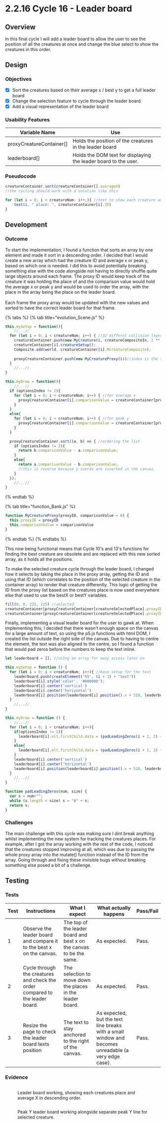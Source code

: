 # 2.2.16 Cycle 16 - Leader board

## Overview

In this final cycle I will add a leader board to allow the user to see the position of all the creatures at once and change the blue select to show the creatures in this order.

## Design

### Objectives&#x20;

* [x] Sort the creatures based on their average x / best y to get a full leader board
* [x] Change the selection feature to cycle through the leader board
* [x] Add a visual representation of the leader board

### Usability Features

| Variable Name             | Use                                                             |
| ------------------------- | --------------------------------------------------------------- |
| proxyCreatureContainer\[] | Holds the position of the creatures in the leader board         |
| leaderboard\[]            | Holds the DOM text for displaying the leader board to the user. |

### Pseudocode

```javascript
creatureContainer.sort(creatureContainer[].averageX)
//the cycling should work with a solution like this

for (let i = 0; i < creatureNum; i++;){ //text to show each creature and its place
    text(i, " place: ", creatureContainer[i].ID)
}
```

## Development

### Outcome

To start the implementation, I found a function that sorts an array by one element and made it sort in a descending order. I decided that I would create a new array which had the creature ID and average x or peak y, based on which one is needed. I did this to avoid potentially breaking something else with the code alongside not having to directly shuffle quite large objects around each frame. The proxy ID would keep track of the creature it was holding the place of and the comparison value would hold the average x or peak y and would be used to order the array, with the place in the array being the place on the leader board.\
\
Each frame the proxy array would be updated with the new values and sorted to have the correct leader board for that frame.

{% tabs %}
{% tab title="evolution_Scene.js" %}
```javascript
this.mySetup = function(){
    //...//
  for (let i = 0; i < creatureNum; i++) { //32 differnt collision layers is max due to bitmask, so thats 32 different creature limit
    creatureContainer.push(new MyCreature(i, creatureCompositeIn, 2 ** i))
    creatureContainer[i].creatureSetup();
    Composite.add(world, creatureContainer[i].McreatureComposite);
  
    proxyCreatureContainer.push(new MyCreatureProxy(i))//index is the same as the ID
  }
    //...//
}

this.myDraw = function(){
    //...//
  if (optionsIndex != 2){
    for (let i = 0; i < creatureNum; i++) { //for average x
      proxyCreatureContainer[i].comparisonValue = creatureContainer[proxyCreatureContainer[i].proxyID].averageX;
    }
  }
  else{
    for (let i = 0; i < creatureNum; i++) { //for peak y
      proxyCreatureContainer[i].comparisonValue = creatureContainer[proxyCreatureContainer[i].proxyID].bestY;
    }
  }

  proxyCreatureContainer.sort((a, b) => { //ordering the list
    if (optionsIndex != 2){
      return b.comparisonValue - a.comparisonValue;
    }
    else{
      return a.comparisonValue - b.comparisonValue;
      //this is reverse because y coords are inverted in the canvas.
    }
  });
    //...//
}
```
{% endtab %}

{% tab title="function_Bank.js" %}
```javascript
function MyCreatureProxy(proxyID, comparisonValue = 0) {
  this.proxyID = proxyID
  this.comparisonValue = comparisonValue
}
```
{% endtab %}
{% endtabs %}

This now being functional means that Cycle 10's and 13's functions for finding the best creature are obsolete and are replaced with this new sorted array, as it holds all the positions.

To make the selected creature cycle through the leader board, I changed how it selects by taking the place in the proxy array, getting the ID and using that ID (which correlates to the position of the selected creature in the container array) to render that creature differently. This logic of getting the ID from the proxy list based on the creatures place is now used everywhere else that used to use the bestX or bestY variables.

```javascript
fill(0, 0, 225, 225) //selected
creatureContainer[proxyCreatureContainer[creatureSelectedPlace].proxyID].show()
creatureContainer[proxyCreatureContainer[creatureSelectedPlace].proxyID].think(currentTimeScale);
```

Finally, implementing a visual leader board for the user to gawk at. When implementing this, I decided that there wasn't enough space on the canvas for a large amount of text, so using the p5.js functions with html DOM, I created the list outside the right side of the canvas. Due to having to centre the element, the text was also aligned to the centre, so I found a function that would pad zeros before the numbers to keep the text inline.

```javascript
let leaderboard = []; //using an array for easy access later on

this.mySetup = function () {
  for (let i = 0; i < creatureNum; i++){ //base setup for the text
    leaderboard.push(createElement('h5', (i + 1) + "text"))
    leaderboard[i].style('color', '#000000');
    leaderboard[i].center('vertical')
    leaderboard[i].center('horizontal')
    leaderboard[i].position(leaderboard[i].position().x + 510, leaderboard[i].position().y - (390 - 20 * i))
  }
    //...//
}

this.myDraw = function () {
    //...//
  for (let i = 0; i < creatureNum; i++){
    if(optionsIndex != 2){
      leaderboard[i].elt.firstChild.data = (padLeadingZeros(i + 1, 2) + ", Creature: " + padLeadingZeros((proxyCreatureContainer[i].proxyID + 1), 2) + ", At: "  + padLeadingZeros(parseInt(creatureContainer[proxyCreatureContainer[i].proxyID].averageX - startingPos), 4))
    }
    else{
      leaderboard[i].elt.firstChild.data = (padLeadingZeros(i + 1, 2) + ", Creature: " + padLeadingZeros((proxyCreatureContainer[i].proxyID + 1), 2) + ", At: "  + padLeadingZeros(parseInt((proxyCreatureContainer[i].comparisonValue * -1) + 800), 4))
    }
    leaderboard[i].center('vertical')
    leaderboard[i].center('horizontal')
    leaderboard[i].position(leaderboard[i].position().x + 510, leaderboard[i].position().y - (390 - 20 * i))
  }
    //...//
}

function padLeadingZeros(num, size) {
  var s = num+"";
  while (s.length < size) s = "0" + s;
  return s;
}
```

### Challenges

The main challenge with this cycle was making sure I dint break anything whilst implementing the new system for tracking the creatures places. For example, after I got the array working with the rest of the code, I noticed that the creatures stopped improving at all, which was due to passing the whole proxy array into the mutate() function instead of the ID from the array. Going through and fixing these invisible bugs without breaking something else posed a bit of a challenge.

## Testing

### Tests

| Test | Instructions                                                                  | What I expect                                                        | What actually happens                                                                                | Pass/Fail |
| ---- | ----------------------------------------------------------------------------- | -------------------------------------------------------------------- | ---------------------------------------------------------------------------------------------------- | --------- |
| 1    | Observe the leader board and compare it to the best x on the canvas.          | The top of the leader board and best x on the canvas to be the same. | As expected.                                                                                         | Pass.     |
| 2    | Cycle through the creatures and check the order compared to the leader board. | The selection to move down the places in the leader board.           | As expected.                                                                                         | Pass.     |
| 3    | Resize the page to check the leader board texts position                      | The text to stay anchored to the right of the canvas.                | As expected, but the text line breaks with a small window and becomes unreadable (a very edge case). | Pass.     |

### Evidence

<figure><img src="../.gitbook/assets/image (3).png" alt=""><figcaption><p>Leader board working, showing each creatures place and average X in descending order.</p></figcaption></figure>

<figure><img src="../.gitbook/assets/image (4) (1).png" alt=""><figcaption><p>Peak Y leader board working alongside separate peak Y line for selected creature.</p></figcaption></figure>
